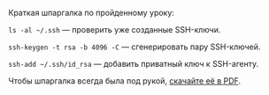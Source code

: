 

Краткая шпаргалка по пройденному уроку:

`ls -al ~/.ssh` — проверить уже созданные SSH-ключи.

`ssh-keygen -t rsa -b 4096 -C` — сгенерировать пару SSH-ключей.

`ssh-add ~/.ssh/id_rsa` — добавить приватный ключ к SSH-агенту.

Чтобы шпаргалка всегда была под рукой, [скачайте её в PDF](https://code.s3.yandex.net/web-developer/cheat-sheet/cheat-sheet-git-tools-sprint-5.pdf).